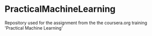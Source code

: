 # PracticalMachineLearning
Repository used for the assignment from the the coursera.org training 'Practical Machine Learning'
